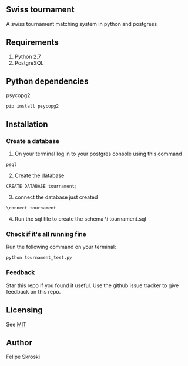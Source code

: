 ## Swiss tournament

A swiss tournament matching system in python and postgress

## Requirements
1. Python 2.7
2. PostgreSQL

## Python dependencies
psycopg2
```
pip install psycopg2
```

## Installation

### Create a database

1. On your terminal log in to your postgres console using this command
```
psql
```
2. Create the database
```
CREATE DATABASE tournament;
```

3. connect the database just created
```
\connect tournament
```

4. Run the sql file to create the schema
\i tournament.sql

### Check if it's all running fine
Run the following command on your terminal:
```
python tournament_test.py
```


### Feedback
Star this repo if you found it useful. Use the github issue tracker to give
feedback on this repo.

## Licensing
See [MIT](https://opensource.org/licenses/MIT)

## Author
Felipe Skroski
